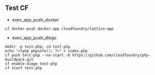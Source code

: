 ## Test CF

- exec_app_push_docker 
```
cf docker-push docker-app cloudfoundry/lattice-app
```

- exec_app_push_diego 
```
mkdir -p test-php; cd test-php
echo "<?php phpinfo(); ?>" > index.php
cf push test-php --no-start -b https://github.com/cloudfoundry/php-buildpack.git
cf enable-diego test-php
cf start test-php
```

